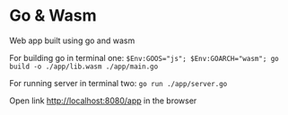 # Go & Wasm
Web app built using go and wasm

For building go in terminal one:
 `$Env:GOOS="js"; $Env:GOARCH="wasm"; go build -o ./app/lib.wasm ./app/main.go`

For running server in terminal two:
 `go run ./app/server.go`

 Open link [http://localhost:8080/app](http://localhost:8080/app) in the browser
